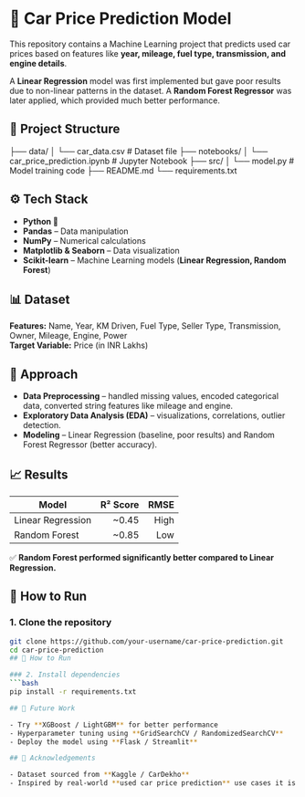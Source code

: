 # 🚗 Car Price Prediction Model

This repository contains a Machine Learning project that predicts used car prices based on features like **year, mileage, fuel type, transmission, and engine details**.

A **Linear Regression** model was first implemented but gave poor results due to non-linear patterns in the dataset. A **Random Forest Regressor** was later applied, which provided much better performance.

## 📁 Project Structure

├── data/
│ └── car_data.csv # Dataset file
├── notebooks/
│ └── car_price_prediction.ipynb # Jupyter Notebook
├── src/
│ └── model.py # Model training code
├── README.md
└── requirements.txt


## ⚙️ Tech Stack

- **Python 🐍**  
- **Pandas** – Data manipulation  
- **NumPy** – Numerical calculations  
- **Matplotlib & Seaborn** – Data visualization  
- **Scikit-learn** – Machine Learning models (**Linear Regression, Random Forest**)  

## 📊 Dataset

**Features:** Name, Year, KM Driven, Fuel Type, Seller Type, Transmission, Owner, Mileage, Engine, Power  
**Target Variable:** Price (in INR Lakhs)  

## 🔎 Approach

- **Data Preprocessing** – handled missing values, encoded categorical data, converted string features like mileage and engine.  
- **Exploratory Data Analysis (EDA)** – visualizations, correlations, outlier detection.  
- **Modeling** – Linear Regression (baseline, poor results) and Random Forest Regressor (better accuracy).  

## 📈 Results

| Model              | R² Score | RMSE  |
|--------------------|---------:|------:|
| Linear Regression  | ~0.45    | High  |
| Random Forest      | ~0.85    | Low   |

✅ **Random Forest performed significantly better compared to Linear Regression.**


## 🚀 How to Run

### 1. Clone the repository
```bash
git clone https://github.com/your-username/car-price-prediction.git
cd car-price-prediction
## 🚀 How to Run

### 2. Install dependencies
```bash
pip install -r requirements.txt

## 📌 Future Work

- Try **XGBoost / LightGBM** for better performance  
- Hyperparameter tuning using **GridSearchCV / RandomizedSearchCV**  
- Deploy the model using **Flask / Streamlit**  

## 🙌 Acknowledgements

- Dataset sourced from **Kaggle / CarDekho**  
- Inspired by real-world **used car price prediction** use cases it is bot gt=etting correwct check



